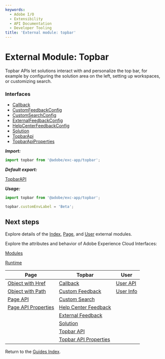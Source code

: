 ```yaml
---
keywords:
  - Adobe I/O
  - Extensibility
  - API Documentation
  - Developer Tooling
title: 'External module: topbar'
---
```


# External Module: Topbar

Topbar APIs let solutions interact with and personalize the top bar, for example by configuring the solution area on the left, setting up workspaces, or customizing search.

### Interfaces

- [Callback](../interfaces/topbar-callback.md)
- [CustomFeedbackConfig](../interfaces/topbar-customfeedbackconfig.md)
- [CustomSearchConfig](../interfaces/topbar-customsearchconfig.md)
- [ExternalFeedbackConfig](../interfaces/topbar-externalfeedbackconfig.md)
- [HelpCenterFeedbackConfig](../interfaces/topbar-helpcenterfeedbackconfig.md)
- [Solution](../interfaces/topbar-solution.md)
- [TopbarApi](../interfaces/topbar-topbarapi.md)
- [TopbarApiProperties](../interfaces/topbar-topbarapiproperties.md)

***Import:***

```typescript
import topbar from '@adobe/exc-app/topbar';
```

***Default export:***

[TopbarAPI](../interfaces/topbar-topbarapi.md)

***Usage:***

```typescript
import topbar from '@adobe/exc-app/topbar';

topbar.customEnvLabel = 'Beta';
```

## Next steps

Explore details of the [Index](index.md), [Page](page.md), and [User](user.md) external modules.

Explore the attributes and behavior of Adobe Experience Cloud Interfaces:

[Modules](../interfaces/modules.md)

[Runtime](../interfaces/runtime.md)

| Page                                             | Topbar                                                     | User                          |
| ------------------------------------------------ | ---------------------------------------------------------- | ----------------------------- |
| [Object with Href](../interfaces/page-objectwithhref.md) | [Callback](../interfaces/topbar-callback.md)          | [User API](../interfaces/user-userapi.md)   |
| [Object with Path](../interfaces/page-objectwithpath.md)  | [Custom Feedback](../interfaces/topbar-customfeedbackconfig.md)        | [User Info](../interfaces/user-userinfo.md) |
| [Page API](../interfaces/page-pageapi.md)                      | [Custom Search](../interfaces/topbar-customsearchconfig.md)              |                               |
| [Page API Properties](../interfaces/page-pageapiproperties.md) | [Help Center Feedback](../interfaces/topbar-helpcenterfeedbackconfig.md) |                               |
|                                                  | [External Feedback](../interfaces/topbar-externalfeedbackconfig.md)      |                               |
|                                                  | [Solution](../interfaces/topbar-solution.md)                             |                               |
|                                                  | [Topbar API](../interfaces/topbar-topbarapi.md)                          |                               |
|                                                  | [Topbar API Properties](../interfaces/topbar-topbarapiproperties.md)     |                               |

Return to the [Guides Index](../../../index.md).
